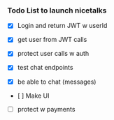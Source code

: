 ### Todo List to launch nicetalks

* [x] Login and return JWT w userId
* [x] get user from JWT calls

* [x] protect user calls w auth
* [x] test chat endpoints

- [x] be able to chat (messages)

- [ ] Make UI

* [ ] protect w payments
